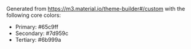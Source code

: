 Generated from https://m3.material.io/theme-builder#/custom with the following core colors:

- Primary: #65c9ff
- Secondary: #7d959c
- Tertiary: #6b999a
